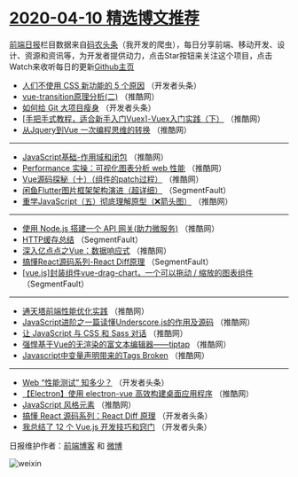 # [2020-04-10 精选博文推荐](https://toutiao.qdkfweb.cn/date/2020/04/10)

[前端日报](https://qdkfweb.cn/c/news)栏目数据来自[码农头条](https://toutiao.qdkfweb.cn/)（我开发的爬虫），每日分享前端、移动开发、设计、资源和资讯等，为开发者提供动力，点击Star按钮来关注这个项目，点击Watch来收听每日的更新[Github主页](https://github.com/kujian/frontendDaily)
* [人们不使用 CSS 新功能的 5 个原因](https://toutiao.qdkfweb.cn/140934.html) （开发者头条）
* [vue-transition原理分析(二)](https://toutiao.qdkfweb.cn/140948.html) （推酷网）
* [如何给 Git 大项目瘦身](https://toutiao.qdkfweb.cn/140935.html) （开发者头条）
* [[手把手式教程，适合新手入门Vuex]-Vuex入门实践（下）](https://toutiao.qdkfweb.cn/140949.html) （推酷网）
* [从Jquery到Vue 一次编程思维的转换](https://toutiao.qdkfweb.cn/140950.html) （推酷网）

***
* [JavaScript基础-作用域和闭包](https://toutiao.qdkfweb.cn/140951.html) （推酷网）
* [Performance 实操：可视化图表分析 web 性能](https://toutiao.qdkfweb.cn/140952.html) （推酷网）
* [Vue源码探秘（十）（组件的patch过程）](https://toutiao.qdkfweb.cn/140953.html) （推酷网）
* [闲鱼Flutter图片框架架构演进（超详细）](https://toutiao.qdkfweb.cn/140929.html) （SegmentFault）
* [重学JavaScript（五）彻底理解原型（❌箭头图）](https://toutiao.qdkfweb.cn/140943.html) （推酷网）

***
* [使用 Node.js 搭建一个 API 网关(助力微服务)](https://toutiao.qdkfweb.cn/140955.html) （推酷网）
* [HTTP缓存总结](https://toutiao.qdkfweb.cn/140930.html) （SegmentFault）
* [深入亿点点之Vue：数据响应式](https://toutiao.qdkfweb.cn/140944.html) （推酷网）
* [搞懂React源码系列-React Diff原理](https://toutiao.qdkfweb.cn/140931.html) （SegmentFault）
* [[vue.js]封装组件vue-drag-chart，一个可以拖动 / 缩放的图表组件](https://toutiao.qdkfweb.cn/140932.html) （SegmentFault）

***
* [通天塔前端性能优化实践](https://toutiao.qdkfweb.cn/140946.html) （推酷网）
* [JavaScript进阶之一篇读懂Underscore.js的作用及源码](https://toutiao.qdkfweb.cn/140947.html) （推酷网）
* [让 JavaScript 与 CSS 和 Sass 对话](https://toutiao.qdkfweb.cn/140939.html) （推酷网）
* [强悍基于Vue的无渲染的富文本编辑器——tiptap](https://toutiao.qdkfweb.cn/140941.html) （推酷网）
* [Javascript中变量声明带来的Tags Broken](https://toutiao.qdkfweb.cn/140945.html) （推酷网）

***
* [Web “性能测试” 知多少？](https://toutiao.qdkfweb.cn/140933.html) （开发者头条）
* [【Electron】使用 electron-vue 高效构建桌面应用程序](https://toutiao.qdkfweb.cn/140940.html) （推酷网）
* [JavaScript 风格元素](https://toutiao.qdkfweb.cn/140942.html) （推酷网）
* [搞懂 React 源码系列：React Diff 原理](https://toutiao.qdkfweb.cn/140970.html) （开发者头条）
* [我总结了 12 个 Vue.js 开发技巧和窍门](https://toutiao.qdkfweb.cn/140971.html) （开发者头条）

日报维护作者：[前端博客](https://qdkfweb.cn/) 和 [微博](https://qdkfweb.cn/go/weibo)

![weixin](https://user-images.githubusercontent.com/3055447/38468989-651132ac-3b80-11e8-8e6b-15122322a9d7.png)